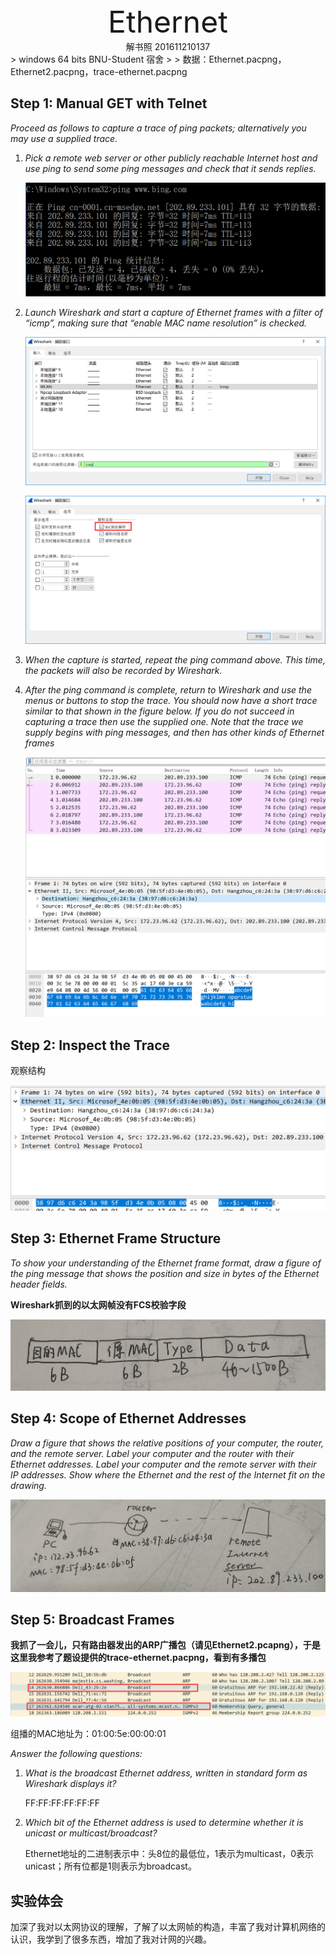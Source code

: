 <center><font size = 10>Ethernet</font><br>解书照 201611210137</center>
> windows 64 bits BNU-Student 宿舍
>
> 数据：Ethernet.pacpng，Ethernet2.pacpng，trace-ethernet.pacpng

## Step 1: Manual GET with Telnet 

*Proceed as follows to capture a trace of ping packets; alternatively you may use a supplied trace.* 

1. *Pick a remote web server or other publicly reachable Internet host and use ping to send some ping messages and check that it sends replies.* 

   ![42](asserts/42.png)

2. *Launch Wireshark and start a capture of Ethernet frames with a filter of “icmp”, making sure that “enable MAC name resolution” is checked.* 

   ![43](asserts/43.png)

   ![44](asserts/44.png)

3. *When the capture is started, repeat the ping command above. This time, the packets will also be recorded by Wireshark.*

4. *After the ping command is complete, return to Wireshark and use the menus or buttons to stop the trace. You should now have a short trace similar to that shown in the figure below. If you do not succeed in capturing a trace then use the supplied one. Note that the trace we supply begins with ping messages, and then has other kinds of Ethernet frames*

   ![45](asserts/45.png)

## Step 2: Inspect the Trace 

观察结构

![46](asserts/46.png)

## Step 3: Ethernet Frame Structure

*To show your understanding of the Ethernet frame format, draw a figure of the ping message that shows the position and size in bytes of the Ethernet header fields.* 

**Wireshark抓到的以太网帧没有FCS校验字段**

![48](asserts/48.jpg)

## Step 4: Scope of Ethernet Addresses 

*Draw a figure that shows the relative positions of your computer, the router, and the remote server. Label your computer and the router with their Ethernet addresses. Label your computer and the remote server with their IP addresses. Show where the Ethernet and the rest of the Internet fit on the drawing.* 

![49](asserts/49.jpg)

## Step 5: Broadcast Frames 

**我抓了一会儿，只有路由器发出的ARP广播包（请见Ethernet2.pcapng），于是这里我参考了题设提供的trace-ethernet.pacpng，看到有多播包**

![47](asserts/47.png)

组播的MAC地址为：01:00:5e:00:00:01

*Answer the following questions:*

1. *What is the broadcast Ethernet address, written in standard form as Wireshark displays it?*

   FF:FF:FF:FF:FF:FF

2. *Which bit of the Ethernet address is used to determine whether it is unicast or multicast/broadcast?* 

   Ethernet地址的二进制表示中：头8位的最低位，1表示为multicast，0表示unicast；所有位都是1则表示为broadcast。

## 实验体会

加深了我对以太网协议的理解，了解了以太网帧的构造，丰富了我对计算机网络的认识，我学到了很多东西，增加了我对计网的兴趣。